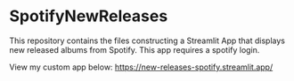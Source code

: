 # SpotifyNewReleases
This repository contains the files constructing a Streamlit App that displays new released albums from Spotify. This app requires a spotify login.

View my custom app below:
https://new-releases-spotify.streamlit.app/
